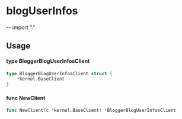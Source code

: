 # blogUserInfos
--
    import "."


## Usage

#### type BloggerBlogUserInfosClient

```go
type BloggerBlogUserInfosClient struct {
	*kernel.BaseClient
}
```


#### func  NewClient

```go
func NewClient(c *kernel.BaseClient) *BloggerBlogUserInfosClient
```
